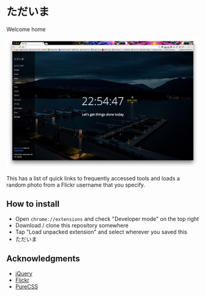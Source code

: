 # ただいま
Welcome home

![おはようございます](/img/sample.jpg?raw=true)

This has a list of quick links to frequently accessed tools and loads a random photo from a Flickr username that you specify.

## How to install
* Open `chrome://extensions` and check "Developer mode" on the top right
* Download / clone this repository somewhere
* Tap "Load unpacked extension" and select wherever you saved this
* ただいま

## Acknowledgments
* [jQuery](https://jquery.com/)
* [Flickr](https://flickr.com/)
* [PureCSS](http://purecss.io)
